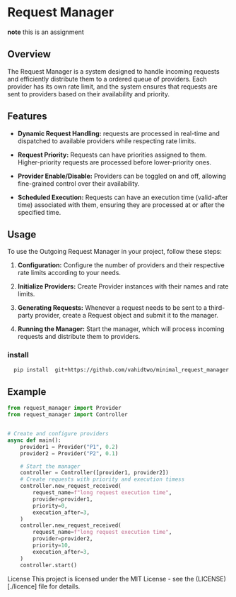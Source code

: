 # Request Manager
**note** this is an assignment  
## Overview

The Request Manager is a system designed to handle incoming requests and efficiently distribute them to a ordered queue of providers.
Each provider has its own rate limit, and the system ensures that requests are sent to providers based on their availability and priority.

## Features

- **Dynamic Request Handling:** requests are processed in real-time and dispatched to available providers while respecting rate limits.

- **Request Priority:** Requests can have priorities assigned to them. Higher-priority requests are processed before lower-priority ones.

- **Provider Enable/Disable:** Providers can be toggled on and off, allowing fine-grained control over their availability.

- **Scheduled Execution:** Requests can have an execution time (valid-after time) associated with them, ensuring they are processed at or after the specified time.

## Usage

To use the Outgoing Request Manager in your project, follow these steps:

1. **Configuration:** Configure the number of providers and their respective rate limits according to your needs.

2. **Initialize Providers:** Create Provider instances with their names and rate limits.

3. **Generating Requests:** Whenever a request needs to be sent to a third-party provider, create a Request object and submit it to the manager.

4. **Running the Manager:** Start the manager, which will process incoming requests and distribute them to providers.
### install 
```bash
  pip install  git+https://github.com/vahidtwo/minimal_request_manager.git 
```

## Example

```python
from request_manager import Provider
from request_manager import Controller


# Create and configure providers
async def main():
    provider1 = Provider("P1", 0.2)
    provider2 = Provider("P2", 0.1)

    # Start the manager
    controller = Controller([provider1, provider2])
    # Create requests with priority and execution timess
    controller.new_request_received(
        request_name=f"long request execution time",
        provider=provider1,
        priority=0,
        execution_after=3,
    )
    controller.new_request_received(
        request_name=f"long request execution time",
        provider=provider2,
        priority=10,
        execution_after=3,
    )
    controller.start()
```
License
This project is licensed under the MIT License - see the (LICENSE)[./licence] file for details.